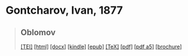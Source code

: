 # Gontcharov, Ivan, 1877

> ## Oblomov
>  <a title="Source XML/TEI" class="mime48 tei" href="https://hurlus.github.io/tei/gontcharov1877_oblomov.xml">[TEI]</a>  <a title="HTML une page" class="mime48 html" href="https://hurlus.github.io/gontcharov1877_oblomov/gontcharov1877_oblomov.html">[html]</a>  <a title="Bureautique (LibreOffice, MS.Word)" class="mime48 docx" href="https://hurlus.github.io/gontcharov1877_oblomov/gontcharov1877_oblomov.docx">[docx]</a>  <a title="Amazon.kindle" class="mime48 mobi" href="https://hurlus.github.io/gontcharov1877_oblomov/gontcharov1877_oblomov.mobi">[kindle]</a>  <a title="EPUB, pour liseuses et téléphones" class="mime48 epub" href="https://hurlus.github.io/gontcharov1877_oblomov/gontcharov1877_oblomov.epub">[epub]</a>  <a title="LaTeX" class="mime48 tex" href="https://hurlus.github.io/gontcharov1877_oblomov/gontcharov1877_oblomov.tex">[TeX]</a>  <a title="PDF à imprimer, A4 2 colonnes" class="mime48 pdf" href="https://hurlus.github.io/gontcharov1877_oblomov/gontcharov1877_oblomov.pdf">[pdf]</a>  <a title="PDF à lire, A5 une colonne" class="mime48 a5" href="https://hurlus.github.io/gontcharov1877_oblomov/gontcharov1877_oblomov_a5.pdf">[pdf a5]</a>  <a title="Brochure à agrafer, pdf imposé pour imprimante recto/verso" class="mime48 brochure" href="https://hurlus.github.io/gontcharov1877_oblomov/gontcharov1877_oblomov_brochure.pdf">[brochure]</a> 
